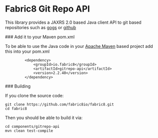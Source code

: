 Fabric8 Git Repo API
==================

This library provides a JAXRS 2.0 based Java client API to git based repositories such as <a href="http://gogs.io/">gogs</a> or <a href="http://github.com/">github</a>

### Add it to your Maven pom.xml

To be able to use the Java code in your [Apache Maven](http://maven.apache.org/) based project add this into your pom.xml

             <dependency>
                 <groupId>io.fabric8</groupId>
                 <artifactId>gitrepo-api</artifactId>
                 <version>2.2.40</version>
             </dependency>

### Building

If you clone the source code:

    git clone https://github.com/fabric8io/fabric8.git
    cd fabric8

Then you should be able to build it via:

    cd components/gitrepo-api
    mvn clean test-compile

